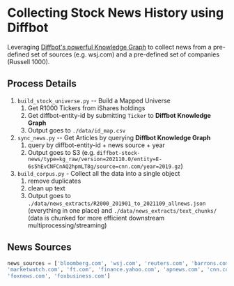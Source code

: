 # Collecting Stock News History using Diffbot
Leveraging [Diffbot's powerful Knowledge Graph](https://www.diffbot.com) to collect news from a pre-defined set of sources (e.g. wsj.com)
and a pre-defined set of companies (Russell 1000).

## Process Details
1. `build_stock_universe.py` -- Build a Mapped Universe
    1. Get R1000 Tickers from iShares holdings
    2. Get diffbot-entity-id by submitting `Ticker` to **Diffbot Knowledge Graph**
    3. Output goes to `./data/id_map.csv`
2. `sync_news.py` -- Get Articles by querying **Diffbot Knowledge Graph**
    1. query by diffbot-entity-id + news source + year
    2. Output goes to S3 (e.g. `diffbot-stock-news/type=kg_raw/version=202110.0/entity=E-6s5hEvCNFCnAQ2hpmLT8g/source=cnn.com/year=2019.gz`)
3. `build_corpus.py` - Collect all the data into a single object
    1. remove duplicates
    2. clean up text
    3. Output goes to `./data/news_extracts/R2000_201901_to_2021109_allnews.json` (everything in one place) and `./data/news_extracts/text_chunks/` (data is chunked for more efficient downstream multiprocessing/streaming)
 
## News Sources
```python
news_sources = ['bloomberg.com', 'wsj.com', 'reuters.com', 'barrons.com', 'nytimes.com', 'cnbc.com',
'marketwatch.com', 'ft.com', 'finance.yahoo.com', 'apnews.com', 'cnn.com',
'foxnews.com', 'foxbusiness.com']
```
